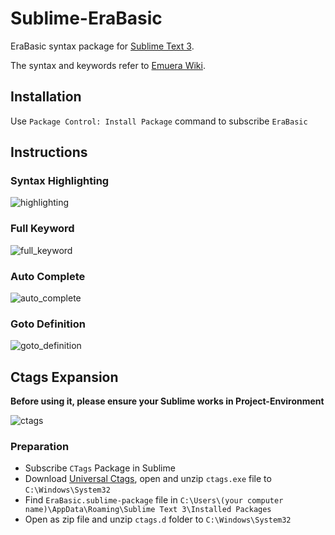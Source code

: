 # Sublime-EraBasic
EraBasic syntax package for [Sublime Text 3](http://www.sublimetext.com/).

The syntax and keywords refer to [Emuera Wiki](https://osdn.net/projects/emuera/wiki/FrontPage).

## Installation
Use `Package Control: Install Package` command to subscribe `EraBasic`

## Instructions

### Syntax Highlighting
![highlighting](https://z3.ax1x.com/2021/11/23/opIT56.png)


### Full Keyword
![full_keyword](https://z3.ax1x.com/2021/11/23/opIHPK.gif)


### Auto Complete
![auto_complete](https://z3.ax1x.com/2020/12/07/DxT4iQ.gif)


### Goto Definition
![goto_definition](https://z3.ax1x.com/2021/11/23/opIq2D.gif)


## Ctags Expansion

**Before using it, please ensure your Sublime works in Project-Environment**

![ctags](https://z3.ax1x.com/2021/11/23/opIb8O.gif)


### Preparation
- Subscribe `CTags` Package in Sublime
- Download [Universal Ctags](https://github.com/universal-ctags/ctags), open and unzip `ctags.exe` file to `C:\Windows\System32`
- Find `EraBasic.sublime-package` file in `C:\Users\(your computer name)\AppData\Roaming\Sublime Text 3\Installed Packages`
- Open as zip file and unzip `ctags.d` folder to `C:\Windows\System32`
